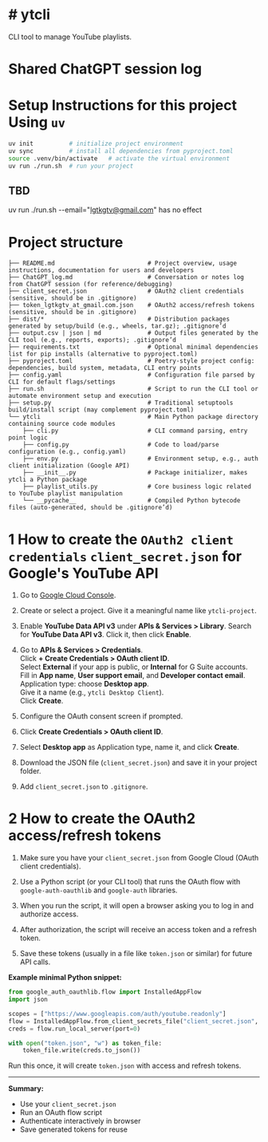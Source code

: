 # # ytcli

CLI tool to manage YouTube playlists.

# Shared ChatGPT session log 
  
# Setup Instructions for this project Using `uv`

```bash
uv init          # initialize project environment
uv sync          # install all dependencies from pyproject.toml
source .venv/bin/activate   # activate the virtual environment
uv run ./run.sh  # run your project
```
## TBD

uv run ./run.sh --email="lgtkgtv@gmail.com" has no effect 


# Project structure 

```
├── README.md                          # Project overview, usage instructions, documentation for users and developers
├── ChatGPT_log.md                     # Conversation or notes log from ChatGPT session (for reference/debugging)
├── client_secret.json                 # OAuth2 client credentials (sensitive, should be in .gitignore)
├── token_lgtkgtv_at_gmail.com.json    # OAuth2 access/refresh tokens (sensitive, should be in .gitignore)
├── dist/*                             # Distribution packages generated by setup/build (e.g., wheels, tar.gz); .gitignore’d
├── output.csv | json | md             # Output files generated by the CLI tool (e.g., reports, exports); .gitignore’d
├── requirements.txt                   # Optional minimal dependencies list for pip installs (alternative to pyproject.toml)
├── pyproject.toml                     # Poetry-style project config: dependencies, build system, metadata, CLI entry points
├── config.yaml                        # Configuration file parsed by CLI for default flags/settings
├── run.sh                             # Script to run the CLI tool or automate environment setup and execution
├── setup.py                           # Traditional setuptools build/install script (may complement pyproject.toml)
└── ytcli                              # Main Python package directory containing source code modules
    ├── cli.py                         # CLI command parsing, entry point logic
    ├── config.py                      # Code to load/parse configuration (e.g., config.yaml)
    ├── env.py                         # Environment setup, e.g., auth client initialization (Google API)
    ├── __init__.py                    # Package initializer, makes ytcli a Python package
    ├── playlist_utils.py              # Core business logic related to YouTube playlist manipulation
    └── __pycache__                    # Compiled Python bytecode files (auto-generated, should be .gitignore’d)
```


# 1 How to create the `OAuth2 client credentials`  `client_secret.json` for Google's YouTube API  

1. Go to [Google Cloud Console](https://console.cloud.google.com/).

2. Create or select a project. Give it a meaningful name like `ytcli-project`.

3. Enable **YouTube Data API v3** under **APIs & Services > Library**. Search for **YouTube Data API v3**. Click it, then click **Enable**.

4. Go to **APIs & Services > Credentials**.  
   Click **+ Create Credentials > OAuth client ID**.   
   Select **External** if your app is public, or **Internal** for G Suite accounts.  
   Fill in **App name**, **User support email**, and **Developer contact email**.  
   Application type: choose **Desktop app**.  
   Give it a name (e.g., `ytcli Desktop Client`).  
   Click **Create**.  
   
5. Configure the OAuth consent screen if prompted.  

6. Click **Create Credentials > OAuth client ID**.  
7. Select **Desktop app** as Application type, name it, and click **Create**.  
8. Download the JSON file (`client_secret.json`) and save it in your project folder.  
9. Add `client_secret.json` to `.gitignore`.  


# 2 How to create the OAuth2 access/refresh tokens 
 
1. Make sure you have your `client_secret.json` from Google Cloud (OAuth client credentials).

2. Use a Python script (or your CLI tool) that runs the OAuth flow with `google-auth-oauthlib` and `google-auth` libraries.

3. When you run the script, it will open a browser asking you to log in and authorize access.

4. After authorization, the script will receive an access token and a refresh token.

5. Save these tokens (usually in a file like `token.json` or similar) for future API calls.

**Example minimal Python snippet:**

```python
from google_auth_oauthlib.flow import InstalledAppFlow
import json

scopes = ["https://www.googleapis.com/auth/youtube.readonly"]
flow = InstalledAppFlow.from_client_secrets_file("client_secret.json", scopes)
creds = flow.run_local_server(port=0)

with open("token.json", "w") as token_file:
    token_file.write(creds.to_json())
```

Run this once, it will create `token.json` with access and refresh tokens.

---

**Summary:**

* Use your `client_secret.json`
* Run an OAuth flow script
* Authenticate interactively in browser
* Save generated tokens for reuse



